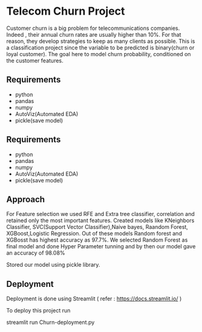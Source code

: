 
# Telecom Churn Project

Customer churn is a big problem for telecommunications companies. Indeed , their annual churn rates are usually higher than 10%. For that reason, they develop strategies to keep as many clients as possible. This is a classification project since the variable to be predicted is binary(churn or loyal customer). The goal here to model churn probability, conditioned on the customer features.






## Requirements

* python
* pandas 
* numpy 
* AutoViz(Automated EDA)
* pickle(save model)

## Requirements

* python
* pandas 
* numpy 
* AutoViz(Automated EDA)
* pickle(save model)

## Approach

For Feature selection we used RFE and Extra tree classifier, correlation and retained only the most important features.
Created models like KNeighbors Classifier, SVC(Support Vector Classifier),Naive bayes, Raandom Forest, XGBoost,Logistic Regression. Out of these models Random forest and XGBosst has highest accuracy as 97.7%.
We selected Random Forest as final model and done Hyper Parameter tunning and by then our model gave an accuracy of 98.08%


Stored our model using pickle library.

## Deployment
Deployment is done using Streamlit
( refer : https://docs.streamlit.io/ )

To deploy this project run

streamlit run Churn-deployment.py 



